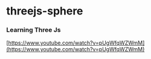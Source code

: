# threejs-sphere

### Learning Three Js

[https://www.youtube.com/watch?v=pUgWfqWZWmM](https://www.youtube.com/watch?v=pUgWfqWZWmM)
